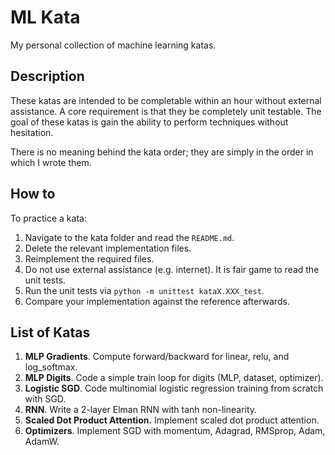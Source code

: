 # ML Kata

My personal collection of machine learning katas.

## Description

These katas are intended to be completable within an hour without external assistance. A core requirement is that they be completely unit testable. The goal of these katas is gain the ability to perform techniques without hesitation.

There is no meaning behind the kata order; they are simply in the order in which I wrote them.

## How to

To practice a kata:
1. Navigate to the kata folder and read the `README.md`.
2. Delete the relevant implementation files.
3. Reimplement the required files.
4. Do not use external assistance (e.g. internet). It is fair game to read the unit tests.
4. Run the unit tests via `python -m unittest kataX.XXX_test`.
5. Compare your implementation against the reference afterwards.

## List of Katas

1. **MLP Gradients**. Compute forward/backward for linear, relu, and log_softmax.
2. **MLP Digits**. Code a simple train loop for digits (MLP, dataset, optimizer).
3. **Logistic SGD**. Code multinomial logistic regression training from scratch with SGD.
4. **RNN**. Write a 2-layer Elman RNN with tanh non-linearity.
5. **Scaled Dot Product Attention.** Implement scaled dot product attention.
6. **Optimizers**. Implement SGD with momentum, Adagrad, RMSprop, Adam, AdamW.